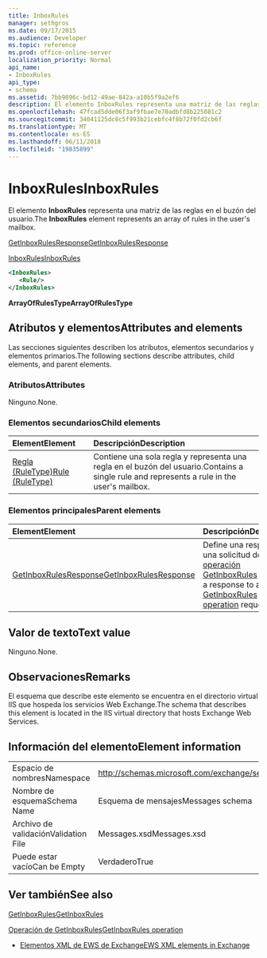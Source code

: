 ```yaml
---
title: InboxRules
manager: sethgros
ms.date: 09/17/2015
ms.audience: Developer
ms.topic: reference
ms.prod: office-online-server
localization_priority: Normal
api_name:
- InboxRules
api_type:
- schema
ms.assetid: 7bb9896c-bd12-49ae-842a-a10b5f9a2ef6
description: El elemento InboxRules representa una matriz de las reglas en el buzón del usuario.
ms.openlocfilehash: 47fcad5dde06f3af9fbae7e70adbfd8b225081c2
ms.sourcegitcommit: 34041125dc8c5f993b21cebfc4f8b72f0fd2cb6f
ms.translationtype: MT
ms.contentlocale: es-ES
ms.lasthandoff: 06/11/2018
ms.locfileid: "19835899"
---
```

# <a name="inboxrules"></a><span data-ttu-id="3a3a4-103">InboxRules</span><span class="sxs-lookup"><span data-stu-id="3a3a4-103">InboxRules</span></span>

<span data-ttu-id="3a3a4-104">El elemento **InboxRules** representa una matriz de las reglas en el buzón del usuario.</span><span class="sxs-lookup"><span data-stu-id="3a3a4-104">The **InboxRules** element represents an array of rules in the user's mailbox.</span></span> 
  
[<span data-ttu-id="3a3a4-105">GetInboxRulesResponse</span><span class="sxs-lookup"><span data-stu-id="3a3a4-105">GetInboxRulesResponse</span></span>](getinboxrulesresponse.md)
  
[<span data-ttu-id="3a3a4-106">InboxRules</span><span class="sxs-lookup"><span data-stu-id="3a3a4-106">InboxRules</span></span>](inboxrules.md)
  
```XML
<InboxRules>
   <Rule/>
</InboxRules>
```

 <span data-ttu-id="3a3a4-107">**ArrayOfRulesType**</span><span class="sxs-lookup"><span data-stu-id="3a3a4-107">**ArrayOfRulesType**</span></span>
## <a name="attributes-and-elements"></a><span data-ttu-id="3a3a4-108">Atributos y elementos</span><span class="sxs-lookup"><span data-stu-id="3a3a4-108">Attributes and elements</span></span>

<span data-ttu-id="3a3a4-109">Las secciones siguientes describen los atributos, elementos secundarios y elementos primarios.</span><span class="sxs-lookup"><span data-stu-id="3a3a4-109">The following sections describe attributes, child elements, and parent elements.</span></span>
  
### <a name="attributes"></a><span data-ttu-id="3a3a4-110">Atributos</span><span class="sxs-lookup"><span data-stu-id="3a3a4-110">Attributes</span></span>

<span data-ttu-id="3a3a4-111">Ninguno.</span><span class="sxs-lookup"><span data-stu-id="3a3a4-111">None.</span></span>
  
### <a name="child-elements"></a><span data-ttu-id="3a3a4-112">Elementos secundarios</span><span class="sxs-lookup"><span data-stu-id="3a3a4-112">Child elements</span></span>

|<span data-ttu-id="3a3a4-113">**Element**</span><span class="sxs-lookup"><span data-stu-id="3a3a4-113">**Element**</span></span>|<span data-ttu-id="3a3a4-114">**Descripción**</span><span class="sxs-lookup"><span data-stu-id="3a3a4-114">**Description**</span></span>|
|:-----|:-----|
|[<span data-ttu-id="3a3a4-115">Regla (RuleType)</span><span class="sxs-lookup"><span data-stu-id="3a3a4-115">Rule (RuleType)</span></span>](rule-ruletype.md) <br/> |<span data-ttu-id="3a3a4-116">Contiene una sola regla y representa una regla en el buzón del usuario.</span><span class="sxs-lookup"><span data-stu-id="3a3a4-116">Contains a single rule and represents a rule in the user's mailbox.</span></span>  <br/> |
   
### <a name="parent-elements"></a><span data-ttu-id="3a3a4-117">Elementos principales</span><span class="sxs-lookup"><span data-stu-id="3a3a4-117">Parent elements</span></span>

|<span data-ttu-id="3a3a4-118">**Element**</span><span class="sxs-lookup"><span data-stu-id="3a3a4-118">**Element**</span></span>|<span data-ttu-id="3a3a4-119">**Descripción**</span><span class="sxs-lookup"><span data-stu-id="3a3a4-119">**Description**</span></span>|
|:-----|:-----|
|[<span data-ttu-id="3a3a4-120">GetInboxRulesResponse</span><span class="sxs-lookup"><span data-stu-id="3a3a4-120">GetInboxRulesResponse</span></span>](getinboxrulesresponse.md) <br/> |<span data-ttu-id="3a3a4-121">Define una respuesta a una solicitud de [operación GetInboxRules](getinboxrules-operation.md) .</span><span class="sxs-lookup"><span data-stu-id="3a3a4-121">Defines a response to a [GetInboxRules operation](getinboxrules-operation.md) request.</span></span>  <br/> |
   
## <a name="text-value"></a><span data-ttu-id="3a3a4-122">Valor de texto</span><span class="sxs-lookup"><span data-stu-id="3a3a4-122">Text value</span></span>

<span data-ttu-id="3a3a4-123">Ninguno.</span><span class="sxs-lookup"><span data-stu-id="3a3a4-123">None.</span></span>
  
## <a name="remarks"></a><span data-ttu-id="3a3a4-124">Observaciones</span><span class="sxs-lookup"><span data-stu-id="3a3a4-124">Remarks</span></span>

<span data-ttu-id="3a3a4-125">El esquema que describe este elemento se encuentra en el directorio virtual IIS que hospeda los servicios Web Exchange.</span><span class="sxs-lookup"><span data-stu-id="3a3a4-125">The schema that describes this element is located in the IIS virtual directory that hosts Exchange Web Services.</span></span>
  
## <a name="element-information"></a><span data-ttu-id="3a3a4-126">Información del elemento</span><span class="sxs-lookup"><span data-stu-id="3a3a4-126">Element information</span></span>

|||
|:-----|:-----|
|<span data-ttu-id="3a3a4-127">Espacio de nombres</span><span class="sxs-lookup"><span data-stu-id="3a3a4-127">Namespace</span></span>  <br/> |http://schemas.microsoft.com/exchange/services/2006/messages  <br/> |
|<span data-ttu-id="3a3a4-128">Nombre de esquema</span><span class="sxs-lookup"><span data-stu-id="3a3a4-128">Schema Name</span></span>  <br/> |<span data-ttu-id="3a3a4-129">Esquema de mensajes</span><span class="sxs-lookup"><span data-stu-id="3a3a4-129">Messages schema</span></span>  <br/> |
|<span data-ttu-id="3a3a4-130">Archivo de validación</span><span class="sxs-lookup"><span data-stu-id="3a3a4-130">Validation File</span></span>  <br/> |<span data-ttu-id="3a3a4-131">Messages.xsd</span><span class="sxs-lookup"><span data-stu-id="3a3a4-131">Messages.xsd</span></span>  <br/> |
|<span data-ttu-id="3a3a4-132">Puede estar vacío</span><span class="sxs-lookup"><span data-stu-id="3a3a4-132">Can be Empty</span></span>  <br/> |<span data-ttu-id="3a3a4-133">Verdadero</span><span class="sxs-lookup"><span data-stu-id="3a3a4-133">True</span></span>  <br/> |
   
## <a name="see-also"></a><span data-ttu-id="3a3a4-134">Ver también</span><span class="sxs-lookup"><span data-stu-id="3a3a4-134">See also</span></span>



[<span data-ttu-id="3a3a4-135">GetInboxRules</span><span class="sxs-lookup"><span data-stu-id="3a3a4-135">GetInboxRules</span></span>](getinboxrules.md)
  
[<span data-ttu-id="3a3a4-136">Operación de GetInboxRules</span><span class="sxs-lookup"><span data-stu-id="3a3a4-136">GetInboxRules operation</span></span>](getinboxrules-operation.md)


- [<span data-ttu-id="3a3a4-137">Elementos XML de EWS de Exchange</span><span class="sxs-lookup"><span data-stu-id="3a3a4-137">EWS XML elements in Exchange</span></span>](ews-xml-elements-in-exchange.md)


